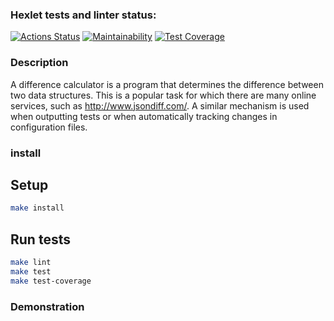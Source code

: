 ### Hexlet tests and linter status:
[![Actions Status](https://github.com/DaniilKrv/frontend-project-46/workflows/hexlet-check/badge.svg)](https://github.com/DaniilKrv/frontend-project-46/actions)
[![Maintainability](https://api.codeclimate.com/v1/badges/0e8b1e477c7cac044ec2/maintainability)](https://codeclimate.com/github/DaniilKrv/frontend-project-2/maintainability)
[![Test Coverage](https://api.codeclimate.com/v1/badges/0e8b1e477c7cac044ec2/test_coverage)](https://codeclimate.com/github/DaniilKrv/frontend-project-2/test_coverage)

### Description

A difference calculator is a program that determines the difference between two data structures. This is a popular task for which there are many online services, such as http://www.jsondiff.com/. A similar mechanism is used when outputting tests or when automatically tracking changes in configuration files.

### install

## Setup

```bash
make install
```

## Run tests

```bash
make lint
make test
make test-coverage
```

### Demonstration
